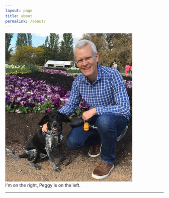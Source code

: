 ```yaml
---
layout: page
title: about
permalink: /about/
---
```


<img class="col one right" src="/img/prof_pic.jpg">

<br/>
I'm on the right, Peggy is on the left.

<br/>
<hr/>
<br/>
<span class="contacticon center">
	<a href="mailto:dave.heslop74@gmail.com"><i class="fa fa-envelope-square"></i></a>
	<a href="https://github.com/dave-heslop74" target="_blank"><i class="fa fa-github-square"></i></a>
</span>

